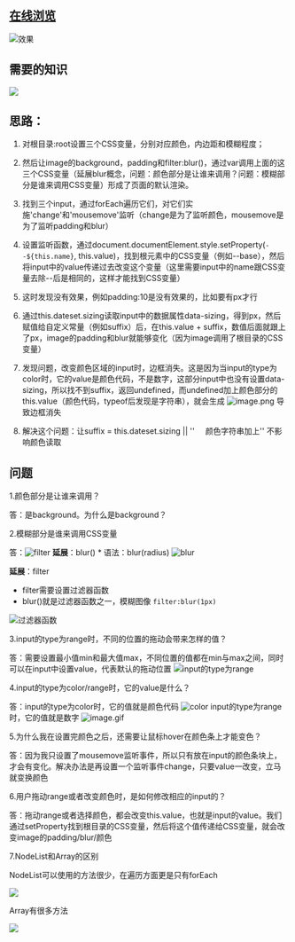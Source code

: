 ## [在线浏览](https://1643565650.github.io/Learning-By-Doing/J30-3%20CSS%E5%8F%98%E9%87%8F%E8%B7%9FsetProperty/%E6%95%88%E6%9E%9C.html)
![效果](https://upload-images.jianshu.io/upload_images/2195446-590069226dcf0058.gif?imageMogr2/auto-orient/strip)



## 需要的知识
![](https://upload-images.jianshu.io/upload_images/2195446-a771fd997b2b5779.png?imageMogr2/auto-orient/strip%7CimageView2/2/w/1240)



## 思路：

1.   对根目录:root设置三个CSS变量，分别对应颜色，内边距和模糊程度；

2.   然后让image的background，padding和filter:blur()，通过var调用上面的这三个CSS变量（延展blur概念，问题：颜色部分是让谁来调用？问题：模糊部分是谁来调用CSS变量）形成了页面的默认渲染。

3.   找到三个input，通过forEach遍历它们，对它们实施'change'和'mousemove'监听（change是为了监听颜色，mousemove是为了监听padding和blur）

4.   设置监听函数，通过document.documentElement.style.setProperty(`--${this.name}`, this.value)，找到根元素中的CSS变量（例如--base），然后将input中的value传递过去改变这个变量（这里需要input中的name跟CSS变量去除--后是相同的，这样才能找到CSS变量）

5.   这时发现没有效果，例如padding:10是没有效果的，比如要有px才行

6.   通过this.dateset.sizing读取input中的数据属性data-sizing，得到px，然后赋值给自定义常量（例如suffix）后，在this.value + suffix，数值后面就跟上了px，image的padding和blur就能够变化（因为image调用了根目录的CSS变量）

7.   发现问题，改变颜色区域的input时，边框消失。这是因为当input的type为color时，它的value是颜色代码，不是数字，这部分input中也没有设置data-sizing，所以找不到suffix，返回undefined，而undefined加上颜色部分的this.value（颜色代码，typeof后发现是字符串），就会生成
    ![image.png](https://upload-images.jianshu.io/upload_images/2195446-77d37f0f9b2e294f.png?imageMogr2/auto-orient/strip%7CimageView2/2/w/1240)
 导致边框消失

8.   解决这个问题：让suffix = this.dateset.sizing || ''     颜色字符串加上'' 不影响颜色读取



## 问题
1.颜色部分是让谁来调用？

答：是background。为什么是background？

2.模糊部分是谁来调用CSS变量

答：![filter](https://upload-images.jianshu.io/upload_images/2195446-bdba717d77356940.png?imageMogr2/auto-orient/strip%7CimageView2/2/w/1240)
**延展**：blur()
	* 语法：blur(radius)
![blur](https://upload-images.jianshu.io/upload_images/2195446-8627db845a560e6f.png?imageMogr2/auto-orient/strip%7CimageView2/2/w/1240)


**延展**：filter
- filter需要设置<filter-function>过滤器函数
- blur()就是过滤器函数之一，模糊图像 `filter:blur(1px) `

![过滤器函数](https://upload-images.jianshu.io/upload_images/2195446-44920e69668226a9.png?imageMogr2/auto-orient/strip%7CimageView2/2/w/1240)

3.input的type为range时，不同的位置的拖动会带来怎样的值？

答：需要设置最小值min和最大值max，不同位置的值都在min与max之间，同时可以在input中设置value，代表默认的拖动位置
![input的type为range](https://upload-images.jianshu.io/upload_images/2195446-62d69ef20c63f843.png?imageMogr2/auto-orient/strip%7CimageView2/2/w/1240)


4.input的type为color/range时，它的value是什么？

答：input的type为color时，它的值就是颜色代码
![color](https://upload-images.jianshu.io/upload_images/2195446-035d130c6a42b1da.png?imageMogr2/auto-orient/strip%7CimageView2/2/w/1240)
input的type为range时，它的值就是数字
![image.gif](https://upload-images.jianshu.io/upload_images/2195446-ad71ddbc7ac0b734.gif?imageMogr2/auto-orient/strip)



5.为什么我在设置完颜色之后，还需要让鼠标hover在颜色条上才能变色？

答：因为我只设置了mousemove监听事件，所以只有放在input的颜色条块上，才会有变化。解决办法是再设置一个监听事件change，只要value一改变，立马就变换颜色



6.用户拖动range或者改变颜色时，是如何修改相应的input的？

答：拖动range或者选择颜色，都会改变this.value，也就是input的value。我们通过setProperty找到根目录的CSS变量，然后将这个值传递给CSS变量，就会改变image的padding/blur/颜色


7.NodeList和Array的区别

NodeList可以使用的方法很少，在遍历方面更是只有forEach

![](https://upload-images.jianshu.io/upload_images/2195446-d09b9f249ca4525f.png?imageMogr2/auto-orient/strip%7CimageView2/2/w/1240)

Array有很多方法

![](https://upload-images.jianshu.io/upload_images/2195446-ed2462ca40d96137.png?imageMogr2/auto-orient/strip%7CimageView2/2/w/1240)

